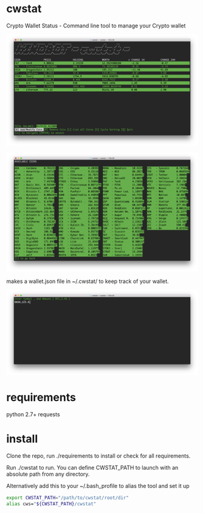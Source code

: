 # cwstat
Crypto Wallet Status - Command line tool to manage your Crypto wallet

![alt text](https://github.com/KINOBOT/cwstat/blob/master/img/cwstat_main.png)

![alt text](https://github.com/KINOBOT/cwstat/blob/master/img/cwstat_List.png)

makes a wallet.json file in ~/.cwstat/ to keep track of your wallet. 

![alt text](https://github.com/KINOBOT/cwstat/blob/master/img/cwstat_add.png)


# requirements
python 2.7+
requests


# install
Clone the repo, run ./requirements to install or check for all requirements. 

Run ./cwstat to run. You can define CWSTAT_PATH to launch with an absolute path from any directory.

Alternatively add this to your ~/.bash_profile to alias the tool and set it up

```bash
export CWSTAT_PATH="/path/to/cwstat/root/dir"
alias cws="${CWSTAT_PATH}/cwstat"
```

